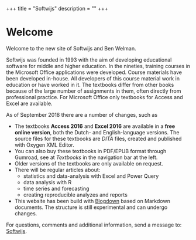 +++
title = "Softwijs"
description = ""
+++

# Welcome

Welcome to the new site of Softwijs and Ben Welman.

Softwijs was founded in 1993 with the aim of developing educational software for middle and higher education. In the nineties, training courses in the Microsoft Office applications were developed. Course materials have been developed in-house. All developers of this course material work in education or have worked in it. The textbooks differ from other books because of the large number of assignments in them, often directly from professional practice. For Microsoft Office only textbooks for Access and Excel are available.

As of September 2018 there are a number of changes, such as

-  The textbooks **Access 2016** and **Excel 2016** are available in a **free online version**, both the Dutch- and English-language versions. The source files for these textbooks are *DITA* files, created and published with Oxygen XML Editor.
-  You can also buy these textbooks in PDF/EPUB format through Gumroad, see at *Textbooks* in the navigation bar at the left.
-  Older versions of the textbooks are only available on request.
-  There will be regular articles about:
   +   statistics and data-analysis with Excel and Power Query
   +   data analysis with R
   +   time series and forecasting
   +   creating reproducible analyzes and reports
-  This website has been build with [Blogdown](https://bookdown.org/yihui/blogdown/) based on Markdown documents. The structure is still experimental and can undergo changes.

For questions, comments and additional information, send a message to: [Softwijs](mailto:softwijsinfo@gmail.com).
